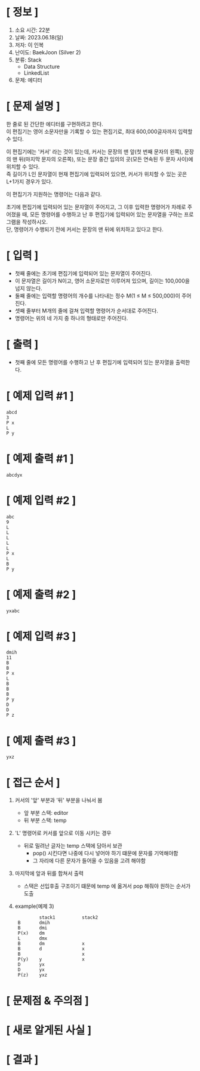 # **[ 정보 ]**
1. 소요 시간: 22분
2. 날짜: 2023.06.18(일)
3. 저자: 이 인복
4. 난이도: BaekJoon (Silver 2)
5. 분류: Stack
    - Data Structure
    - LinkedList
6. 문제: 에디터

# **[ 문제 설명 ]**
한 줄로 된 간단한 에디터를 구현하려고 한다.   
이 편집기는 영어 소문자만을 기록할 수 있는 편집기로, 최대 600,000글자까지 입력할 수 있다.

이 편집기에는 '커서' 라는 것이 있는데, 커서는 문장의 맨 앞(첫 번째 문자의 왼쪽), 문장의 맨 뒤(마지막 문자의 오른쪽), 또는 문장 중간 임의의 곳(모든 연속된 두 문자 사이)에 위치할 수 있다.   
즉 길이가 L인 문자열이 현재 편집기에 입력되어 있으면, 커서가 위치할 수 있는 곳은 L+1가지 경우가 있다.

이 편집기가 지원하는 명령어는 다음과 같다.

초기에 편집기에 입력되어 있는 문자열이 주어지고, 그 이후 입력한 명령어가 차례로 주어졌을 때, 모든 명령어를 수행하고 난 후 편집기에 입력되어 있는 문자열을 구하는 프로그램을 작성하시오.   
단, 명령어가 수행되기 전에 커서는 문장의 맨 뒤에 위치하고 있다고 한다.

# **[ 입력 ]**
- 첫째 줄에는 초기에 편집기에 입력되어 있는 문자열이 주어진다.   
- 이 문자열은 길이가 N이고, 영어 소문자로만 이루어져 있으며, 길이는 100,000을 넘지 않는다.  
- 둘째 줄에는 입력할 명령어의 개수를 나타내는 정수 M(1 ≤ M ≤ 500,000)이 주어진다.   
- 셋째 줄부터 M개의 줄에 걸쳐 입력할 명령어가 순서대로 주어진다.   
- 명령어는 위의 네 가지 중 하나의 형태로만 주어진다.

# **[ 출력 ]**
- 첫째 줄에 모든 명령어를 수행하고 난 후 편집기에 입력되어 있는 문자열을 출력한다.

# **[ 예제 입력 #1 ]**
    abcd
    3
    P x
    L
    P y

# **[ 예제 출력 #1 ]**
    abcdyx

# **[ 예제 입력 #2 ]**
    abc
    9
    L
    L
    L
    L
    L
    P x
    L
    B
    P y

# **[ 예제 출력 #2 ]**
    yxabc

# **[ 예제 입력 #3 ]**
    dmih
    11
    B
    B
    P x
    L
    B
    B
    B
    P y
    D
    D
    P z

# **[ 예제 출력 #3 ]**
    yxz

# **[ 접근 순서 ]**
1. 커서의 '앞' 부분과 '뒤' 부분을 나눠서 봄
    - 앞 부분 스택: editor
    - 뒤 부분 스택: temp
   
 
2. 'L' 명령어로 커서를 앞으로 이동 시키는 경우
    - 뒤로 밀려난 글자는 temp 스택에 담아서 보관
        - pop() 시킨다면 나중에 다시 넣어야 하기 떄문에 문자를 기억해야함
        - 그 자리에 다른 문자가 들어올 수 있음을 고려 해야함
    

3. 마지막에 앞과 뒤를 합쳐서 출력
    - 스택은 선입후출 구조이기 떄문에 temp 에 옮겨서 pop 해줘야 원하는 순서가 도출
    

4. example(예제 3)

                stack1          stack2
        B       dmih
        B       dmi
        P(x)    dm
        L       dmx
        B       dm              x
        B       d               x
        B                       x
        P(y)    y               x
        D       yx
        D       yx
        P(z)    yxz

# **[ 문제점 & 주의점 ]**

# **[ 새로 알게된 사실 ]**

# **[ 결과 ]**